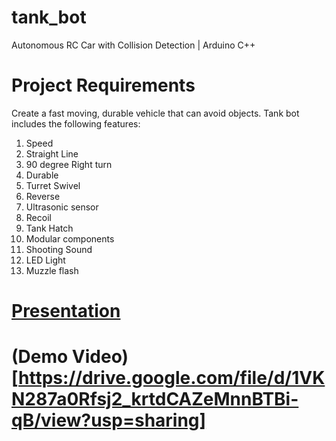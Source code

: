 # tank_bot
Autonomous RC Car with Collision Detection | Arduino C++


# Project Requirements

Create a fast moving, durable vehicle that can avoid objects. Tank bot includes the following features:

1. Speed
2. Straight Line
3. 90 degree Right turn
4. Durable
5. Turret Swivel
6. Reverse
7. Ultrasonic sensor
8. Recoil
9. Tank Hatch
10. Modular components
11. Shooting Sound
12. LED Light
13. Muzzle flash

    
# [Presentation](https://docs.google.com/presentation/d/1FrNVUKwlZj0PjR9jeO3BiaK4XPscyyun/edit?usp=sharing&ouid=106709469021935502421&rtpof=true&sd=true)
# (Demo Video)[https://drive.google.com/file/d/1VKN287a0Rfsj2_krtdCAZeMnnBTBi-qB/view?usp=sharing]
